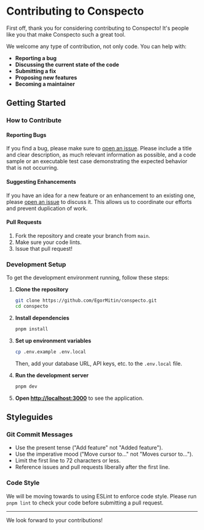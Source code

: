 # Contributing to Conspecto

First off, thank you for considering contributing to Conspecto! It's people like you that make Conspecto such a great tool.

We welcome any type of contribution, not only code. You can help with:
* **Reporting a bug**
* **Discussing the current state of the code**
* **Submitting a fix**
* **Proposing new features**
* **Becoming a maintainer**

## Getting Started

### How to Contribute

#### Reporting Bugs

If you find a bug, please make sure to [open an issue](https://github.com/EgorMitin/conspecto/issues/new). Please include a title and clear description, as much relevant information as possible, and a code sample or an executable test case demonstrating the expected behavior that is not occurring.

#### Suggesting Enhancements

If you have an idea for a new feature or an enhancement to an existing one, please [open an issue](https://github.com/EgorMitin/conspecto/issues/new) to discuss it. This allows us to coordinate our efforts and prevent duplication of work.

#### Pull Requests

1.  Fork the repository and create your branch from `main`.
2.  Make sure your code lints.
3.  Issue that pull request!

### Development Setup

To get the development environment running, follow these steps:

1.  **Clone the repository**
    ```bash
    git clone https://github.com/EgorMitin/conspecto.git
    cd conspecto
    ```

2.  **Install dependencies**
    ```bash
    pnpm install
    ```

3.  **Set up environment variables**
    ```bash
    cp .env.example .env.local
    ```
    Then, add your database URL, API keys, etc. to the `.env.local` file.

4.  **Run the development server**
    ```bash
    pnpm dev
    ```

5.  **Open [http://localhost:3000](http://localhost:3000)** to see the application.

## Styleguides

### Git Commit Messages

*   Use the present tense ("Add feature" not "Added feature").
*   Use the imperative mood ("Move cursor to..." not "Moves cursor to...").
*   Limit the first line to 72 characters or less.
*   Reference issues and pull requests liberally after the first line.

### Code Style

We will be moving towards to using ESLint to enforce code style. Please run `pnpm lint` to check your code before submitting a pull request.

---

We look forward to your contributions!